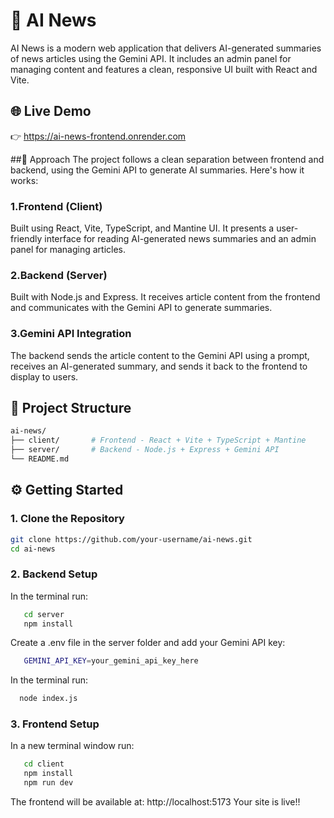# 📰 AI News

AI News is a modern web application that delivers AI-generated summaries of news articles using the Gemini API. It includes an admin panel for managing content and features a clean, responsive UI built with React and Vite.

## 🌐 Live Demo

👉 https://ai-news-frontend.onrender.com

##🧠 Approach
The project follows a clean separation between frontend and backend, using the Gemini API to generate AI summaries. Here's how it works:

### 1.Frontend (Client)
Built using React, Vite, TypeScript, and Mantine UI. It presents a user-friendly interface for reading AI-generated news summaries and an admin panel for managing articles.

### 2.Backend (Server)
Built with Node.js and Express. It receives article content from the frontend and communicates with the Gemini API to generate summaries.

### 3.Gemini API Integration
The backend sends the article content to the Gemini API using a prompt, receives an AI-generated summary, and sends it back to the frontend to display to users.

## 📁 Project Structure
```bash
ai-news/
├── client/       # Frontend - React + Vite + TypeScript + Mantine
├── server/       # Backend - Node.js + Express + Gemini API
└── README.md
```

## ⚙️ Getting Started

### 1. Clone the Repository

```bash
git clone https://github.com/your-username/ai-news.git
cd ai-news
```
### 2. Backend Setup
In the terminal run:
```bash
   cd server
   npm install
```
Create a .env file in the server folder and add your Gemini API key:
```bash
   GEMINI_API_KEY=your_gemini_api_key_here
```
In the terminal run:
```bash
  node index.js
```
### 3. Frontend Setup
In a new terminal window run:
```bash
   cd client
   npm install
   npm run dev
```

The frontend will be available at: http://localhost:5173
Your site is live!!


